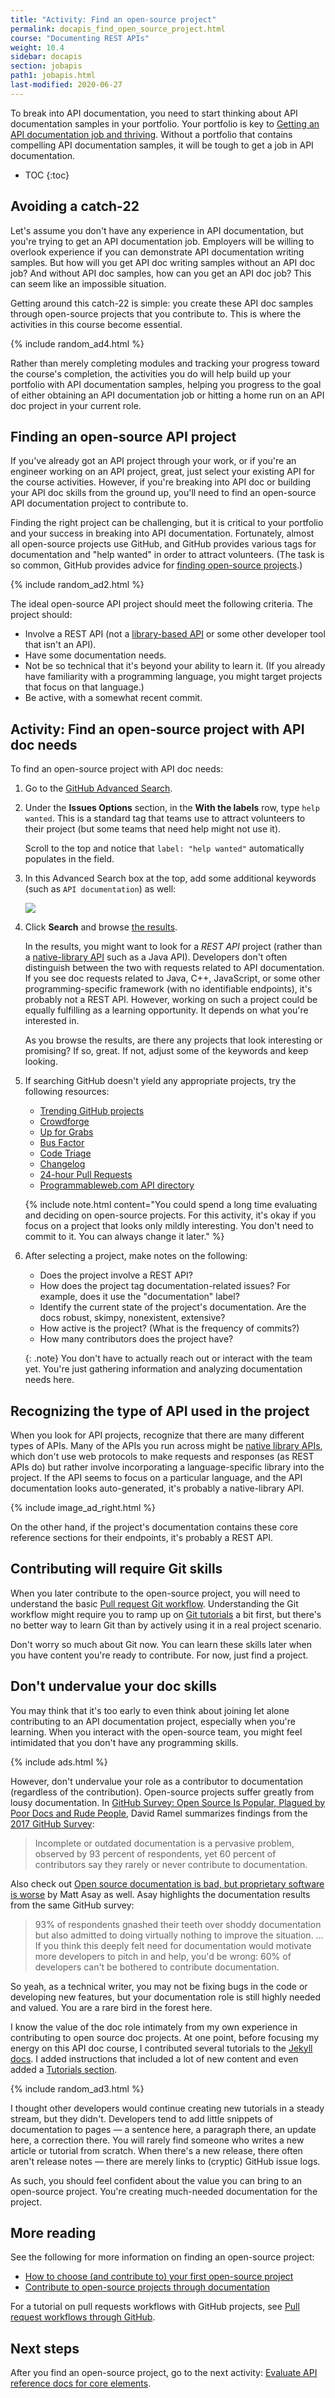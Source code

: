 ```yaml
---
title: "Activity: Find an open-source project"
permalink: docapis_find_open_source_project.html
course: "Documenting REST APIs"
weight: 10.4
sidebar: docapis
section: jobapis
path1: jobapis.html
last-modified: 2020-06-27
---
```


To break into API documentation, you need to start thinking about API documentation samples in your portfolio. Your portfolio is key to [Getting an API documentation job and thriving](jobapis.html). Without a portfolio that contains compelling API documentation samples, it will be tough to get a job in API documentation.

* TOC
{:toc}

## Avoiding a catch-22

Let's assume you don't have any experience in API documentation, but you're trying to get an API documentation job. Employers will be willing to overlook experience if you can demonstrate API documentation writing samples. But how will you get API doc writing samples without an API doc job? And without API doc samples, how can you get an API doc job? This can seem like an impossible situation.

Getting around this catch-22 is simple: you create these API doc samples through open-source projects that you contribute to. This is where the activities in this course become essential.

{% include random_ad4.html %}

Rather than merely completing modules and tracking your progress toward the course's completion, the activities you do will help build up your portfolio with API documentation samples, helping you progress to the goal of either obtaining an API documentation job or hitting a home run on an API doc project in your current role.

## Finding an open-source API project

If you've already got an API project through your work, or if you're an engineer working on an API project, great, just select your existing API for the course activities. However, if you're breaking into API doc or building your API doc skills from the ground up, you'll need to find an open-source API documentation project to contribute to.

Finding the right project can be challenging, but it is critical to your portfolio and your success in breaking into API documentation. Fortunately, almost all open-source projects use GitHub, and GitHub provides various tags for documentation and "help wanted" in order to attract volunteers. (The task is so common, GitHub provides advice for [finding open-source projects](https://help.github.com/articles/finding-open-source-projects-on-github/).)

{% include random_ad2.html %}

The ideal open-source API project should meet the following criteria. The project should:

* Involve a REST API (not a [library-based API](nativelibraryapis_overview.html) or some other developer tool that isn't an API).
* Have some documentation needs.
* Not be so technical that it's beyond your ability to learn it. (If you already have familiarity with a programming language, you might target projects that focus on that language.)
* Be active, with a somewhat recent commit.


## <i class="fa fa-user-circle"></i> Activity: Find an open-source project with API doc needs


To find an open-source project with API doc needs:

1.  Go to the [GitHub Advanced Search](https://github.com/search/advanced).
2.  Under the **Issues Options** section, in the **With the labels** row, type `help wanted`. This is a standard tag that teams use to attract volunteers to their project (but some teams that need help might not use it).

    Scroll to the top and notice that `label: "help wanted"` automatically populates in the field.

3.  In this Advanced Search box at the top, add some additional keywords (such as `API documentation`) as well:

    <a class="noCrossRef" href="http://idratherbewriting.site/githubsearchopps"><img src="{{site.media}}/githubadvancedsearch2.png"/></a>

4.  Click **Search** and browse [the results](https://idratherbewriting.site/githubapidocs).

    In the results, you might want to look for a *REST API* project (rather than a [native-library API]({{site.rooturl}}nativelibraryapis_overview.html) such as a Java API). Developers don't often distinguish between the two with requests related to API documentation. If you see doc requests related to Java, C++, JavaScript, or some other programming-specific framework (with no identifiable endpoints), it's probably not a REST API. However, working on such a project could be equally fulfilling as a learning opportunity. It depends on what you're interested in.

    As you browse the results, are there any projects that look interesting or promising? If so, great. If not, adjust some of the keywords and keep looking.

5.  If searching GitHub doesn't yield any appropriate projects, try the following resources:

    * [Trending GitHub projects](https://github.com/trending)
    * [Crowdforge](https://crowdforge.io/)
    * [Up for Grabs](http://up-for-grabs.net/#/)
    * [Bus Factor](https://libraries.io/experiments/bus-factor)
    * [Code Triage](https://www.codetriage.com/)
    * [Changelog](https://changelog.com/)
    * [24-hour Pull Requests](https://24pullrequests.com)
    * [Programmableweb.com API directory](https://www.programmableweb.com/category/all/apis)

    {% include note.html content="You could spend a long time evaluating and deciding on open-source projects. For this activity, it's okay if you focus on a project that looks only mildly interesting. You don't need to commit to it. You can always change it later." %}

6.  After selecting a project, make notes on the following:

    *  Does the project involve a REST API?
    *  How does the project tag documentation-related issues? For example, does it use the "documentation" label?
    *  Identify the current state of the project's documentation. Are the docs robust, skimpy, nonexistent, extensive?
    *  How active is the project? (What is the frequency of commits?)
    *  How many contributors does the project have?

    {: .note}
    You don't have to actually reach out or interact with the team yet. You're just gathering information and analyzing documentation needs here.

## Recognizing the type of API used in the project

When you look for API projects, recognize that there are many different types of APIs. Many of the APIs you run across might be [native library APIs](nativelibraryapis_overview.html), which don't use web protocols to make requests and responses (as REST APIs do) but rather involve incorporating a language-specific library into the project. If the API seems to focus on a particular language, and the API documentation looks auto-generated, it's probably a native-library API.

{% include image_ad_right.html %}

On the other hand, if the project's documentation contains these core reference sections for their endpoints, it's probably a REST API.

## Contributing will require Git skills

When you later contribute to the open-source project, you will need to understand the basic [Pull request Git workflow](pubapis_github_pull_requests.html). Understanding the Git workflow might require you to ramp up on [Git tutorials](https://www.atlassian.com/git/tutorials) a bit first, but there's no better way to learn Git than by actively using it in a real project scenario.

Don't worry so much about Git now. You can learn these skills later when you have content you're ready to contribute. For now, just find a project.

## Don't undervalue your doc skills

You may think that it's too early to even think about joining let alone contributing to an API documentation project, especially when you're learning. When you interact with the open-source team, you might feel intimidated that you don't have any programming skills.

{% include ads.html %}

However, don't undervalue your role as a contributor to documentation (regardless of the contribution). Open-source projects suffer greatly from lousy documentation. In [GitHub Survey: Open Source Is Popular, Plagued by Poor Docs and Rude People](https://adtmag.com/articles/2017/06/05/open-source-survey.aspx), David Ramel summarizes findings from the [2017 GitHub Survey](http://opensourcesurvey.org/2017/):

> Incomplete or outdated documentation is a pervasive problem, observed by 93 percent of respondents, yet 60 percent of contributors say they rarely or never contribute to documentation.

Also check out [Open source documentation is bad, but proprietary software is worse](https://www.techrepublic.com/article/open-source-documentation-is-bad-but-proprietary-software-is-worse/) by Matt Asay as well. Asay highlights the documentation results from the same GitHub survey:

> 93% of respondents gnashed their teeth over shoddy documentation but also admitted to doing virtually nothing to improve the situation. ... If you think this deeply felt need for documentation would motivate more developers to pitch in and help, you'd be wrong: 60% of developers can't be bothered to contribute documentation.

So yeah, as a technical writer, you may not be fixing bugs in the code or developing new features, but your documentation role is still highly needed and valued. You are a rare bird in the forest here.

I know the value of the doc role intimately from my own experience in contributing to open source doc projects. At one point, before focusing my energy on this API doc course, I contributed several tutorials to the [Jekyll docs](https://jekyllrb.com/docs/home/). I added instructions that included a lot of new content and even added a [Tutorials section](https://jekyllrb.com/tutorials/home/).

{% include random_ad3.html %}

I thought other developers would continue creating new tutorials in a steady stream, but they didn't. Developers tend to add little snippets of documentation to pages &mdash; a sentence here, a paragraph there, an update here, a correction there. You will rarely find someone who writes a new article or tutorial from scratch. When there's a new release, there often aren't release notes &mdash; there are merely links to (cryptic) GitHub issue logs.

As such, you should feel confident about the value you can bring to an open-source project. You're creating much-needed documentation for the project.

## More reading

See the following for more information on finding an open-source project:

* [How to choose (and contribute to) your first open-source project](https://github.com/collections/choosing-projects)
* [Contribute to open-source projects through documentation](https://mapzen.com/blog/open-source-docs/)

For a tutorial on pull requests workflows with GitHub projects, see [Pull request workflows through GitHub](pubapis_github_pull_requests.html).

## Next steps

After you find an open-source project, go to the next activity: [Evaluate API reference docs for core elements](docapis_api_reference_activity.html).
